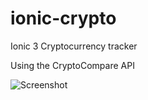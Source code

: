 # ionic-crypto
Ionic 3 Cryptocurrency tracker

Using the CryptoCompare API

![Screenshot](https://i.imgur.com/hL1sRaZ.png) 
